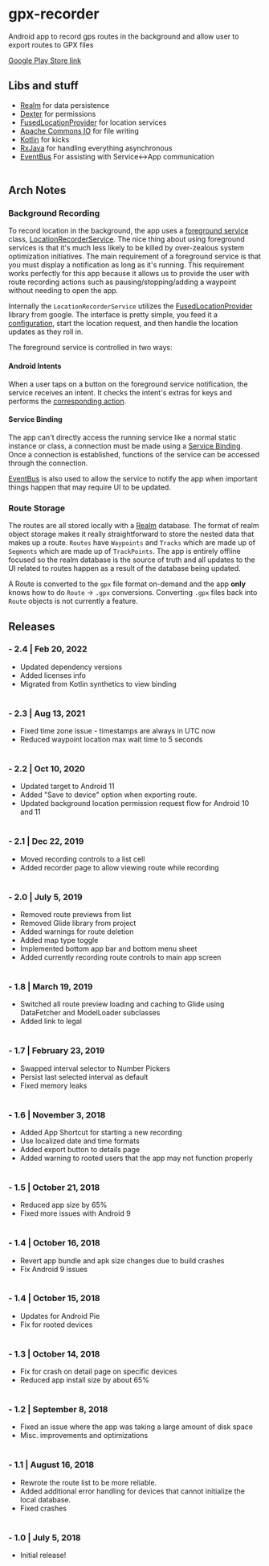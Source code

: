 # gpx-recorder

Android app to record gps routes in the background and allow user to export routes to GPX files

[Google Play Store link](https://play.google.com/store/apps/details?id=com.iboism.gpxrecorder)

## Libs and stuff 

- [Realm](https://www.realm.io) for data persistence
- [Dexter](https://github.com/Karumi/Dexter) for permissions
- [FusedLocationProvider](https://developers.google.com/android/reference/com/google/android/gms/location/FusedLocationProviderClient) for location services
- [Apache Commons IO](https://commons.apache.org/proper/commons-io/) for file writing
- [Kotlin](https://kotlinlang.org/) for kicks
- [RxJava](https://github.com/ReactiveX/RxJava) for handling everything asynchronous
- [EventBus](https://github.com/greenrobot/EventBus) For assisting with Service<->App communication
<br><br>

## Arch Notes
### Background Recording
To record location in the background, the app uses a [foreground service](https://developer.android.com/guide/components/foreground-services) class, [LocationRecorderService](https://github.com/BradPatras/gpx-recorder/blob/7ba14c9e5d526b578ae5ad00b2dbfdf61f5a8f48/app/src/main/java/com/iboism/gpxrecorder/recording/LocationRecorderService.kt#L26).  The nice thing about using foreground services is that it's much less likely to be killed by over-zealous system optimization initiatives. The main requirement of a foreground service is that you must display a notification as long as it's running. This requirement works perfectly for this app because it allows us to provide the user with route recording actions such as pausing/stopping/adding a waypoint without needing to open the app. 

Internally the `LocationRecorderService` utilizes the [FusedLocationProvider](https://developers.google.com/location-context/fused-location-provider) library from google.  The interface is pretty simple, you feed it a [configuration](https://github.com/BradPatras/gpx-recorder/blob/7ba14c9e5d526b578ae5ad00b2dbfdf61f5a8f48/app/src/main/java/com/iboism/gpxrecorder/model/RecordingConfiguration.kt#L18), start the location request, and then handle the location updates as they roll in.

The foreground service is controlled in two ways: 
#### Android Intents
When a user taps on a button on the foreground service notification, the service receives an intent. It checks the intent's extras for keys and performs the [corresponding action](https://github.com/BradPatras/gpx-recorder/blob/7ba14c9e5d526b578ae5ad00b2dbfdf61f5a8f48/app/src/main/java/com/iboism/gpxrecorder/recording/LocationRecorderService.kt#L61).

#### Service Binding
The app can't directly access the running service like a normal static instance or class, a connection must be made using a [Service Binding](https://github.com/BradPatras/gpx-recorder/blob/master/app/src/main/java/com/iboism/gpxrecorder/recording/RecorderServiceConnection.kt).  Once a connection is established, functions of the service can be accessed through the connection.

[EventBus](https://github.com/greenrobot/EventBus) is also used to allow the service to notify the app when important things happen that may require UI to be updated.

### Route Storage
The routes are all stored locally with a [Realm](https://www.realm.io) database. The format of realm object storage makes it really straightforward to store the nested data that makes up a route.  `Routes` have `Waypoints` and `Tracks` which are made up of `Segments` which are made up of `TrackPoints`.  The app is entirely offline focused so the realm database is the source of truth and all updates to the UI related to routes happen as a result of the database being updated.

A Route is converted to the `gpx` file format on-demand and the app **only** knows how to do `Route` -> `.gpx` conversions.  Converting `.gpx` files back into `Route` objects is not currently a feature.

## Releases
### - 2.4 | Feb 20, 2022
- Updated dependency versions
- Added licenses info
- Migrated from Kotlin synthetics to view binding
<br><br>
### - 2.3 | Aug 13, 2021
- Fixed time zone issue - timestamps are always in UTC now
- Reduced waypoint location max wait time to 5 seconds
<br><br>
### - 2.2 | Oct 10, 2020
- Updated target to Android 11
- Added "Save to device" option when exporting route.
- Updated background location permission request flow for Android 10 and 11
<br><br>
### - 2.1 | Dec 22, 2019
- Moved recording controls to a list cell
- Added recorder page to allow viewing route while recording
<br><br>
### - 2.0 | July 5, 2019
- Removed route previews from list
- Removed Glide library from project
- Added warnings for route deletion
- Added map type toggle
- Implemented bottom app bar and bottom menu sheet
- Added currently recording route controls to main app screen
<br><br>
### - 1.8 | March 19, 2019
- Switched all route preview loading and caching to Glide using DataFetcher and ModelLoader subclasses
- Added link to legal
<br><br>
### - 1.7 | February 23, 2019
- Swapped interval selector to Number Pickers
- Persist last selected interval as default
- Fixed memory leaks
<br><br>
### - 1.6 | November 3, 2018
- Added App Shortcut for starting a new recording
- Use localized date and time formats
- Added export button to details page
- Added warning to rooted users that the app may not function properly
<br><br>
### - 1.5 | October 21, 2018
- Reduced app size by 65%
- Fixed more issues with Android 9
<br><br>
### - 1.4 | October 16, 2018
- Revert app bundle and apk size changes due to build crashes
- Fix Android 9 issues
<br><br>
### - 1.4 | October 15, 2018
- Updates for Android Pie
- Fix for rooted devices
<br><br>
### - 1.3 | October 14, 2018
- Fix for crash on detail page on specific devices
- Reduced app install size by about 65%
<br><br>
### - 1.2 | September 8, 2018
- Fixed an issue where the app was taking a large amount of disk space
- Misc. improvements and optimizations
<br><br>
### - 1.1 | August 16, 2018
- Rewrote the route list to be more reliable. 
- Added additional error handling for devices that cannot initialize the local database.
- Fixed crashes
<br><br>
### - 1.0 | July 5, 2018
- Initial release!
